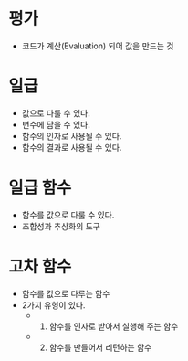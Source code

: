 # 평가

- 코드가 계산(Evaluation) 되어 값을 만드는 것

# 일급

- 값으로 다룰 수 있다.
- 변수에 담을 수 있다.
- 함수의 인자로 사용될 수 있다.
- 함수의 결과로 사용될 수 있다.

# 일급 함수

- 함수를 값으로 다룰 수 있다.
- 조합성과 추상화의 도구

# 고차 함수

- 함수를 값으로 다루는 함수
- 2가지 유형이 있다.
  - 1. 함수를 인자로 받아서 실행해 주는 함수
  - 2. 함수를 만들어서 리턴하는 함수
